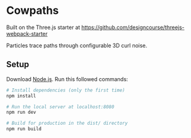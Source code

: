 # Cowpaths

Built on the Three.js starter at https://github.com/designcourse/threejs-webpack-starter

Particles trace paths through configurable 3D curl noise.

## Setup

Download [Node.js](https://nodejs.org/en/download/).
Run this followed commands:

```bash
# Install dependencies (only the first time)
npm install

# Run the local server at localhost:8080
npm run dev

# Build for production in the dist/ directory
npm run build
```
